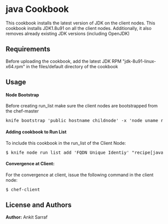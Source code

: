 java Cookbook
=============
This cookbook installs the latest version of JDK on the client nodes. This cookbook installs JDK1.8u91 on all the client nodes.
Additionally, it also removes already existing JDK versions (including OpenJDK)

Requirements
------------
Before uploading the cookbook, add the latest JDK RPM "jdk-8u91-linux-x64.rpm" in the files/default directory of the cookbook

Usage
-----

#### Node Bootstrap
Before creating run_list make sure the client nodes are bootstrapped from the chef-master
<pre>
knife bootstrap 'public_hostname_childnode' -x 'node_uname_root' -P 'password' -N 'FQDN_Unique_Identity'
</pre>

#### Adding cookbook to Run List
To include this cookbook in the run_list of the Client Node:
<pre>
$ knife node run_list add 'FQDN_Unique_Identiy' "recipe[java::default]"
</pre>

#### Convergence at Client:
For the convergence at client, issue the following command in the client node:
<pre>$ chef-client</pre>

License and Authors
-------------------
<b>Author:</b> Ankit Sarraf
